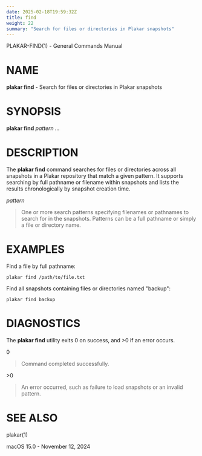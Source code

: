 ```yaml
---
date: 2025-02-18T19:59:32Z
title: find
weight: 22
summary: "Search for files or directories in Plakar snapshots"
---
```

PLAKAR-FIND(1) - General Commands Manual

# NAME

**plakar find** - Search for files or directories in Plakar snapshots

# SYNOPSIS

**plakar find**
*pattern&nbsp;...*

# DESCRIPTION

The
**plakar find**
command searches for files or directories across all snapshots in a
Plakar repository that match a given pattern.
It supports searching by full pathname or filename within snapshots
and lists the results chronologically by snapshot creation time.

*pattern*

> One or more search patterns specifying filenames or pathnames to
> search for in the snapshots.
> Patterns can be a full pathname or simply a file or directory name.

# EXAMPLES

Find a file by full pathname:

	plakar find /path/to/file.txt

Find all snapshots containing files or directories named "backup":

	plakar find backup

# DIAGNOSTICS

The **plakar find** utility exits&#160;0 on success, and&#160;&gt;0 if an error occurs.

0

> Command completed successfully.

&gt;0

> An error occurred, such as failure to load snapshots or an invalid
> pattern.

# SEE ALSO

plakar(1)

macOS 15.0 - November 12, 2024
